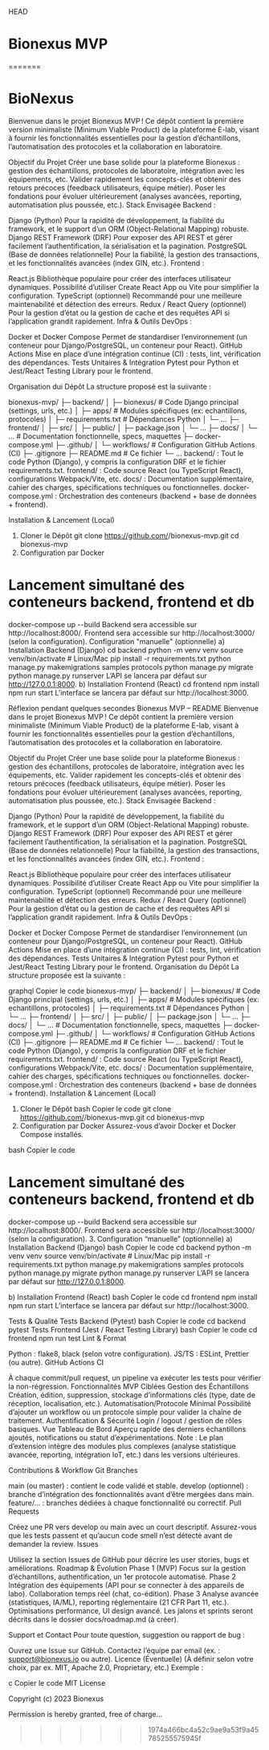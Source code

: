 HEAD
# Bionexus MVP
=======
# BioNexus
Bienvenue dans le projet Bionexus MVP !
Ce dépôt contient la première version minimaliste (Minimum Viable Product) de la plateforme E-lab, visant à fournir les fonctionnalités essentielles pour la gestion d’échantillons, l’automatisation des protocoles et la collaboration en laboratoire.

Objectif du Projet
Créer une base solide pour la plateforme Bionexus : gestion des échantillons, protocoles de laboratoire, intégration avec les équipements, etc.
Valider rapidement les concepts-clés et obtenir des retours précoces (feedback utilisateurs, équipe métier).
Poser les fondations pour évoluer ultérieurement (analyses avancées, reporting, automatisation plus poussée, etc.).
Stack Envisagée
Backend :

Django (Python)
Pour la rapidité de développement, la fiabilité du framework, et le support d’un ORM (Object-Relational Mapping) robuste.
Django REST Framework (DRF)
Pour exposer des API REST et gérer facilement l’authentification, la sérialisation et la pagination.
PostgreSQL (Base de données relationnelle)
Pour la fiabilité, la gestion des transactions, et les fonctionnalités avancées (index GIN, etc.).
Frontend :

React.js
Bibliothèque populaire pour créer des interfaces utilisateur dynamiques.
Possibilité d’utiliser Create React App ou Vite pour simplifier la configuration.
TypeScript (optionnel)
Recommandé pour une meilleure maintenabilité et détection des erreurs.
Redux / React Query (optionnel)
Pour la gestion d’état ou la gestion de cache et des requêtes API si l’application grandit rapidement.
Infra & Outils DevOps :

Docker et Docker Compose
Permet de standardiser l’environnement (un conteneur pour Django/PostgreSQL, un conteneur pour React).
GitHub Actions
Mise en place d’une intégration continue (CI) : tests, lint, vérification des dépendances.
Tests Unitaires & Intégration
Pytest pour Python et Jest/React Testing Library pour le frontend.


Organisation dui Dépôt 
La structure proposé est la suiivante :

bionexus-mvp/
 ├─ backend/
 │   ├─ bionexus/          # Code Django principal (settings, urls, etc.)
 │   ├─ apps/              # Modules spécifiques (ex: echantillons, protocoles)
 │   ├─ requirements.txt   # Dépendances Python
 │   └─ ... 
 ├─ frontend/
 │   ├─ src/
 │   ├─ public/
 │   ├─ package.json
 │   └─ ...
 ├─ docs/
 │   └─ ...               # Documentation fonctionnelle, specs, maquettes
 ├─ docker-compose.yml
 ├─ .github/
 │   └─ workflows/         # Configuration GitHub Actions (CI)
 ├─ .gitignore
 ├─ README.md              # Ce fichier
 └─ ...
backend/ : Tout le code Python (Django), y compris la configuration DRF et le fichier requirements.txt.
frontend/ : Code source React (ou TypeScript React), configurations Webpack/Vite, etc.
docs/ : Documentation supplémentaire, cahier des charges, spécifications techniques ou fonctionnelles.
docker-compose.yml : Orchestration des conteneurs (backend + base de données + frontend).


Installation & Lancement (Local) 
1. Cloner le Dépôt 
git clone https://github.com/<votre-org-ou-utilisateur>/bionexus-mvp.git
cd bionexus-mvp
2. Configuration par Docker
# Lancement simultané des conteneurs backend, frontend et db
docker-compose up --build
Backend sera accessible sur http://localhost:8000/.
Frontend sera accessible sur http://localhost:3000/ (selon la configuration).
Configuration "manuelle" (optionnelle) 
a) Installation Backend (Django)
cd backend
python -m venv venv
source venv/bin/activate  # Linux/Mac
pip install -r requirements.txt
python manage.py makemigrations samples protocols
python manage.py migrate
python manage.py runserver
L’API se lancera par défaut sur http://127.0.0.1:8000.
b) Installation Frontend (React)
cd frontend
npm install
npm run start
L’interface se lancera par défaut sur http://localhost:3000.


Réflexion pendant quelques secondes
Bionexus MVP – README
Bienvenue dans le projet Bionexus MVP !
Ce dépôt contient la première version minimaliste (Minimum Viable Product) de la plateforme E-lab, visant à fournir les fonctionnalités essentielles pour la gestion d’échantillons, l’automatisation des protocoles et la collaboration en laboratoire.

Objectif du Projet
Créer une base solide pour la plateforme Bionexus : gestion des échantillons, protocoles de laboratoire, intégration avec les équipements, etc.
Valider rapidement les concepts-clés et obtenir des retours précoces (feedback utilisateurs, équipe métier).
Poser les fondations pour évoluer ultérieurement (analyses avancées, reporting, automatisation plus poussée, etc.).
Stack Envisagée
Backend :

Django (Python)
Pour la rapidité de développement, la fiabilité du framework, et le support d’un ORM (Object-Relational Mapping) robuste.
Django REST Framework (DRF)
Pour exposer des API REST et gérer facilement l’authentification, la sérialisation et la pagination.
PostgreSQL (Base de données relationnelle)
Pour la fiabilité, la gestion des transactions, et les fonctionnalités avancées (index GIN, etc.).
Frontend :

React.js
Bibliothèque populaire pour créer des interfaces utilisateur dynamiques.
Possibilité d’utiliser Create React App ou Vite pour simplifier la configuration.
TypeScript (optionnel)
Recommandé pour une meilleure maintenabilité et détection des erreurs.
Redux / React Query (optionnel)
Pour la gestion d’état ou la gestion de cache et des requêtes API si l’application grandit rapidement.
Infra & Outils DevOps :

Docker et Docker Compose
Permet de standardiser l’environnement (un conteneur pour Django/PostgreSQL, un conteneur pour React).
GitHub Actions
Mise en place d’une intégration continue (CI) : tests, lint, vérification des dépendances.
Tests Unitaires & Intégration
Pytest pour Python et Jest/React Testing Library pour le frontend.
Organisation du Dépôt
La structure proposée est la suivante :

graphql
Copier le code
bionexus-mvp/
 ├─ backend/
 │   ├─ bionexus/          # Code Django principal (settings, urls, etc.)
 │   ├─ apps/              # Modules spécifiques (ex: echantillons, protocoles)
 │   ├─ requirements.txt   # Dépendances Python
 │   └─ ... 
 ├─ frontend/
 │   ├─ src/
 │   ├─ public/
 │   ├─ package.json
 │   └─ ...
 ├─ docs/
 │   └─ ...               # Documentation fonctionnelle, specs, maquettes
 ├─ docker-compose.yml
 ├─ .github/
 │   └─ workflows/         # Configuration GitHub Actions (CI)
 ├─ .gitignore
 ├─ README.md              # Ce fichier
 └─ ...
backend/ : Tout le code Python (Django), y compris la configuration DRF et le fichier requirements.txt.
frontend/ : Code source React (ou TypeScript React), configurations Webpack/Vite, etc.
docs/ : Documentation supplémentaire, cahier des charges, spécifications techniques ou fonctionnelles.
docker-compose.yml : Orchestration des conteneurs (backend + base de données + frontend).
Installation & Lancement (Local)
1. Cloner le Dépôt
bash
Copier le code
git clone https://github.com/<votre-org-ou-utilisateur>/bionexus-mvp.git
cd bionexus-mvp
2. Configuration par Docker
Assurez-vous d’avoir Docker et Docker Compose installés.

bash
Copier le code
# Lancement simultané des conteneurs backend, frontend et db
docker-compose up --build
Backend sera accessible sur http://localhost:8000/.
Frontend sera accessible sur http://localhost:3000/ (selon la configuration).
3. Configuration “manuelle” (optionnelle)
a) Installation Backend (Django)
bash
Copier le code
cd backend
python -m venv venv
source venv/bin/activate  # Linux/Mac
pip install -r requirements.txt
python manage.py makemigrations samples protocols
python manage.py migrate
python manage.py runserver
L’API se lancera par défaut sur http://127.0.0.1:8000.

b) Installation Frontend (React)
bash
Copier le code
cd frontend
npm install
npm run start
L’interface se lancera par défaut sur http://localhost:3000.

Tests & Qualité
Tests Backend (Pytest)
bash
Copier le code
cd backend
pytest
Tests Frontend (Jest / React Testing Library)
bash
Copier le code
cd frontend
npm run test
Lint & Format

Python : flake8, black (selon votre configuration).
JS/TS : ESLint, Prettier (ou autre).
GitHub Actions CI

À chaque commit/pull request, un pipeline va exécuter les tests pour vérifier la non-régression.
Fonctionnalités MVP Ciblées
Gestion des Échantillons
Création, édition, suppression, stockage d’informations clés (type, date de réception, localisation, etc.).
Automatisation/Protocole Minimal
Possibilité d’ajouter un workflow ou un protocole simple pour valider la chaîne de traitement.
Authentification & Sécurité
Login / logout / gestion de rôles basiques.
Vue Tableau de Bord
Aperçu rapide des derniers échantillons ajoutés, notifications ou statut d’expérimentations.
Note : Le plan d’extension intègre des modules plus complexes (analyse statistique avancée, reporting, intégration IoT, etc.) dans les versions ultérieures.

Contributions & Workflow Git
Branches

main (ou master) : contient le code validé et stable.
develop (optionnel) : branche d’intégration des fonctionnalités avant d’être mergées dans main.
feature/... : branches dédiées à chaque fonctionnalité ou correctif.
Pull Requests

Créez une PR vers develop ou main avec un court descriptif.
Assurez-vous que les tests passent et qu’aucun code smell n’est détecté avant de demander la review.
Issues

Utilisez la section Issues de GitHub pour décrire les user stories, bugs et améliorations.
Roadmap & Évolution
Phase 1 (MVP)
Focus sur la gestion d’échantillons, authentification, un 1er protocole automatisé.
Phase 2
Intégration des équipements (API pour se connecter à des appareils de labo).
Collaboration temps réel (chat, co-édition).
Phase 3
Analyse avancée (statistiques, IA/ML), reporting réglementaire (21 CFR Part 11, etc.).
Optimisations performance, UI design avancé.
Les jalons et sprints seront décrits dans le dossier docs/roadmap.md (à créer).

Support et Contact
Pour toute question, suggestion ou rapport de bug :

Ouvrez une Issue sur GitHub.
Contactez l’équipe par email (ex. : support@bionexus.io ou autre).
Licence (Éventuelle)
(À définir selon votre choix, par ex. MIT, Apache 2.0, Proprietary, etc.)
Exemple :

c
Copier le code
MIT License

Copyright (c) 2023 Bionexus

Permission is hereby granted, free of charge...
>>>>>>> 1974a466bc4a52c9ae9a53f9a45785255575945f

